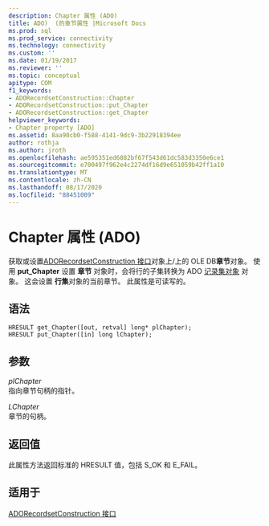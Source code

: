 ```yaml
---
description: Chapter 属性 (ADO)
title: ADO)  (的章节属性 |Microsoft Docs
ms.prod: sql
ms.prod_service: connectivity
ms.technology: connectivity
ms.custom: ''
ms.date: 01/19/2017
ms.reviewer: ''
ms.topic: conceptual
apitype: COM
f1_keywords:
- ADORecordsetConstruction::Chapter
- ADORecordsetConstruction::put_Chapter
- ADORecordsetConstruction::get_Chapter
helpviewer_keywords:
- Chapter property [ADO]
ms.assetid: 8aa90cb0-f588-4141-9dc9-3b22918394ee
author: rothja
ms.author: jroth
ms.openlocfilehash: ae595351ed6882bf67f543d61dc583d3350e6ce1
ms.sourcegitcommit: e700497f962e4c2274df16d9e651059b42ff1a10
ms.translationtype: MT
ms.contentlocale: zh-CN
ms.lasthandoff: 08/17/2020
ms.locfileid: "88451009"
---
```

# <a name="chapter-property-ado"></a>Chapter 属性 (ADO)
获取或设置[ADORecordsetConstruction 接口](../../../ado/reference/ado-api/adorecordsetconstruction-interface.md)对象上/上的 OLE DB**章节**对象。 使用 **put_Chapter** 设置 **章节** 对象时，会将行的子集转换为 ADO [记录集对象](../../../ado/reference/ado-api/recordset-object-ado.md) 对象。 这会设置 **行集**对象的当前章节。 此属性是可读写的。  
  
## <a name="syntax"></a>语法  
  
```  
HRESULT get_Chapter([out, retval] long* plChapter);  
HRESULT put_Chapter([in] long lChapter);  
```  
  
## <a name="parameters"></a>参数  
 *plChapter*  
 指向章节句柄的指针。  
  
 *LChapter*  
 章节的句柄。  
  
## <a name="return-values"></a>返回值  
 此属性方法返回标准的 HRESULT 值，包括 S_OK 和 E_FAIL。  
  
## <a name="applies-to"></a>适用于  
 [ADORecordsetConstruction 接口](../../../ado/reference/ado-api/adorecordsetconstruction-interface.md)
